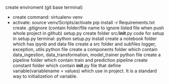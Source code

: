 create enviroment (git base terminal)
- create command: virtualenv venv
- activate: source venv/Scripts/activate
pip install -r Requirements.txt
create .gitignore (contain folder/file name to ignore listed file when push whole project in github)
setup.py
create folder src/__init__.py
code for setup in setup.py
terminal: python setup.py install
create a notebook folder which has ipynb and data file
create a src folder and subfiles logger, exception, utils python file
create a components folder which contain data_ingestion, data_transformation, model_trainer python file
create a pipeline folder which contain train and prediction pipeline
create constant folder which contain __init__.py file that define variable(variablename = values) which use in project. It is a standard way to initializetion of variable.   
